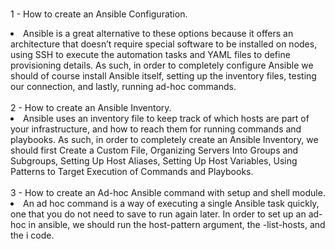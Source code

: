 <br>1 - How to create an Ansible Configuration.</br>
<li> Ansible is a great alternative to these options because it offers an architecture that doesn’t require special software to be installed on nodes, 
using SSH to execute the automation tasks and YAML files to define provisioning details. As such, in order to completely configure Ansible we should of course
install Ansible itself, setting up the inventory files, testing our connection, and lastly, running ad-hoc commands.</li>
<br>2 - How to create an Ansible Inventory.</br>
<li>Ansible uses an inventory file to keep track of which hosts are part of your infrastructure, and how to reach them for running commands and playbooks.
As such, in order to completely create an Ansible Inventory, we should first Create a Custom File, Organizing Servers Into Groups and Subgroups,
Setting Up Host Aliases, Setting Up Host Variables, Using Patterns to Target Execution of Commands and Playbooks.</li>
<br>3 - How to create an Ad-hoc Ansible command with setup and shell module.</br>
<li>An ad hoc command is a way of executing a single Ansible task quickly, one that you do not need to save to run again later.
In order to set up an ad-hoc in ansible, we should run the host-pattern argument, the -list-hosts, and the i code.</li>
